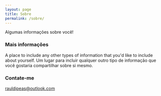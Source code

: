 ```yaml
---
layout: page
title: Sobre
permalink: /sobre/
---
```


Algumas informações sobre você!

### Mais informações

A place to include any other types of information that you'd like to include about yourself.
Um lugar para incluir qualquer outro tipo de informação que você gostaria compartilhar sobre si mesmo.

### Contate-me

[rauldipeas@outlook.com](mailto:rauldipeas@outlook.com)
